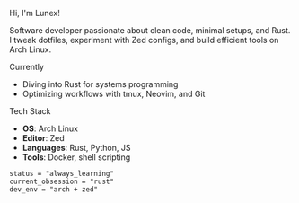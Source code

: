Hi, I'm Lunex!

Software developer passionate about clean code, minimal setups, and Rust. I tweak dotfiles, experiment with Zed configs, and build efficient tools on Arch Linux.

Currently
- Diving into Rust for systems programming
- Optimizing workflows with tmux, Neovim, and Git

Tech Stack
- **OS**: Arch Linux
- **Editor**: Zed
- **Languages**: Rust, Python, JS
- **Tools**: Docker, shell scripting

```
status = "always_learning"
current_obsession = "rust"
dev_env = "arch + zed"
```
